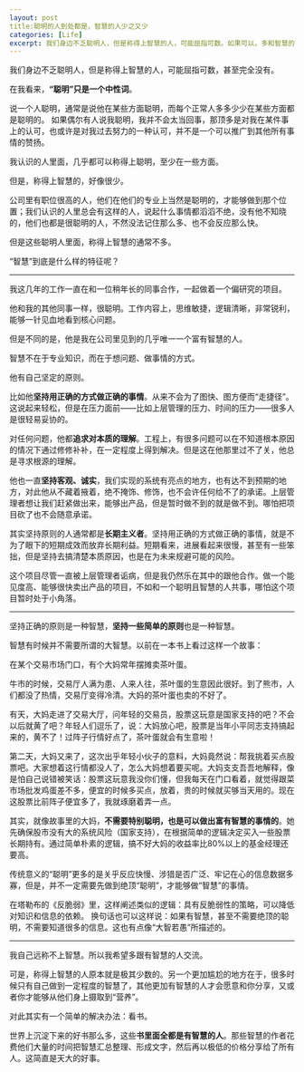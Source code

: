 ```yaml
---
layout: post
title:聪明的人到处都是，智慧的人少之又少
categories: [Life]
excerpt: 我们身边不乏聪明人，但是称得上智慧的人，可能屈指可数。如果可以，多和智慧的人共事、共处。或者多读书，好书里面都是几乎免费的智慧。
---
```



我们身边不乏聪明人，但是称得上智慧的人，可能屈指可数，甚至完全没有。

在我看来，**“聪明”只是一个中性词**。

说一个人聪明，通常是说他在某些方面聪明，而每个正常人多多少少在某些方面都是聪明的。
如果偶尔有人说我聪明，我并不会太当回事，那顶多是对我在某件事上的认可，也或许是对我过去努力的一种认可，并不是一个可以推广到其他所有事情的赞扬。

我认识的人里面，几乎都可以称得上聪明，至少在一些方面。

但是，称得上智慧的，好像很少。

公司里有职位很高的人，他们在他们的专业上当然是聪明的，才能够做到那个位置；我们认识的人里总会有这样的人，说起什么事情都滔滔不绝，没有他不知晓的，他们也都是很聪明的人，不然没法记住那么多、也不会反应那么快。

但是这些聪明人里面，称得上智慧的通常不多。

“智慧”到底是什么样的特征呢？

---

我这几年的工作一直在和一位稍年长的同事合作，一起做着一个偏研究的项目。

他和我的其他同事一样，很聪明。工作内容上，思维敏捷，逻辑清晰，非常锐利，能够一针见血地看到核心问题。

但是不同的是，他是我在公司里见到的几乎唯一一个富有智慧的人。

智慧不在于专业知识，而在于想问题、做事情的方式。

他有自己坚定的原则。

比如他**坚持用正确的方式做正确的事情**。从来不会为了图快、图方便而“走捷径”。这说起来轻松，但是在压力面前——比如上层管理的压力、时间的压力——很多人是很轻易妥协的。

对任何问题，他都**追求对本质的理解**。工程上，有很多问题可以在不知道根本原因的情况下通过修修补补，在一定程度上得到解决。但是这在他那里过不了关，他总是寻求根源的理解。

他也一直**坚持客观、诚实**，我们实现的系统有亮点的地方，也有达不到预期的地方，对此他从不藏着掖着，绝不掩饰、修饰，也不会许任何给不了的承诺。上层管理者想让我们赶紧做出来，能够出产品，但是暂时做不到的就是做不到。哪怕把项目砍了也不会随意承诺。

其实坚持原则的人通常都是**长期主义者**。坚持用正确的方式做正确的事情，就是不为了眼下的短期成效而放弃长期利益。短期看来，进展看起来很慢，甚至有一些笨拙，但是坚持去搞清楚本质原因，也是在为未来规避可能的风险。

这个项目尽管一直被上层管理者诟病，但是我仍然乐在其中的跟他合作。做一个能见度高、能够很快卖出产品的项目，不如和一个聪明且智慧的人共事，哪怕这个项目暂时处于小角落。

---

坚持正确的原则是一种智慧，**坚持一些简单的原则**也是一种智慧。

智慧有时候并不需要所谓的大智慧。以前在一本书上看过这样一个故事：

在某个交易市场门口，有个大妈常年摆摊卖茶叶蛋。

牛市的时候，交易厅人满为患、人来人往，茶叶蛋的生意因此很好。到了熊市，人们都没了热情，交易厅变得冷清。大妈的茶叶蛋也卖的不好了。

有天，大妈走进了交易大厅，问年轻的交易员，股票这玩意是国家支持的吧？不会以后就黄了吧？年轻人们逗乐了，说：大妈放心吧，股票是当年小平同志支持搞起来的，黄不了！过阵子行情好点了，茶叶蛋就会有生意啦！

第二天，大妈又来了，这次出乎年轻小伙子的意料，大妈竟然说：帮我挑着买点股票吧。大家想着这行情都没人了，怎么大妈想着要买呢。大妈支支吾吾地解释，像是怕自己说错被笑话：股票这玩意我没你们懂，但我每天在门口看着，就觉得跟菜市场批发鸡蛋差不多，便宜的时候多买点，放着，贵的时候就买够当天用的。现在这股票比前阵子便宜多了，我就琢磨着弄一点。

其实，就像故事里的大妈，**不需要特别聪明，也是可以做出富有智慧的事情的**。她先确保股市没有大的系统风险（国家支持），在根据简单的逻辑决定买入一些股票长期持有。通过简单朴素的逻辑，搞不好大妈的收益率比80%以上的基金经理还要高。

传统意义的“聪明”更多的是关乎反应快慢、涉猎是否广泛、牢记在心的信息数据多寡，但是，并不一定需要先做到绝顶“聪明”，才能够做“智慧”的事情。

在塔勒布的《反脆弱》里，这样阐述类似的逻辑：具有反脆弱性的策略，可以降低对知识和信息的依赖。
换句话也可以这样说：如果有智慧，甚至不需要绝顶的聪明，不需要知道很多的信息。这也有点像“大智若愚”所描述的。

---

我自己远称不上智慧。所以我希望多跟有智慧的人交流。

可是，称得上智慧的人原本就是极其少数的。另一个更加尴尬的地方在于，很多时候只有自己做到一定程度的智慧了，其他更加有智慧的人才会愿意和你分享，又或者你才能够从他们身上摄取到“营养”。

对此其实有一个简单的解决办法：看书。

世界上沉淀下来的好书那么多，这些**书里面全都是有智慧的人**。那些智慧的作者花费他们大量的时间把智慧汇总整理、形成文字，然后再以极低的价格分享给了所有人。这简直是天大的好事。

